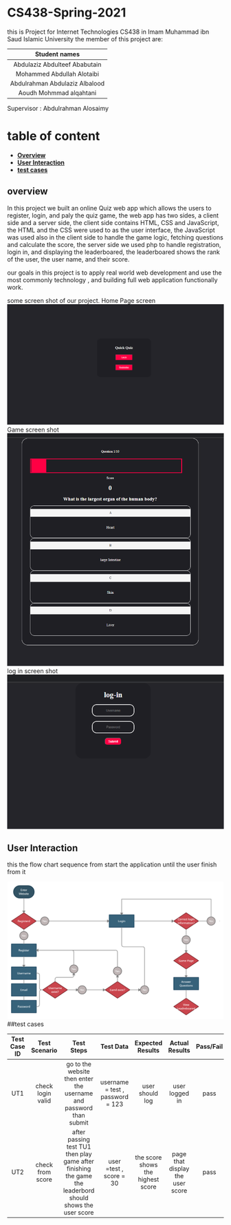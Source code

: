 # CS438-Spring-2021
this is Project for Internet Technologies CS438 in Imam Muhammad ibn Saud Islamic University
the member of this project are: <br> 

|         Student names          |
| :----------------------------: |
| Abdulaziz Abdulteef Ababutain  |
|   Mohammed Abdullah Alotaibi   |
| Abdulrahman Abdulaziz Albalood |
|    Aoudh Mohmmad alqahtani     |

Supervisor : 
Abdulrahman Alosaimy


# table of content
- **[Overview](##overview)**
- **[User Interaction](##User-Interaction)**
- **[test cases](##test-cesses)**



## overview
In this project we built an online Quiz web app which allows the users to register, login, and paly the quiz game, the web app has two sides, a client side and a server side, the client side contains HTML, CSS and JavaScript, the HTML and the CSS were used to as the user interface, the JavaScript was used also in the client side to handle the game logic, fetching questions and calculate the score, the server side we used php to handle registration, login in, and displaying the leaderboared, the leaderboared shows the rank of the user, the user name, and their score.

our goals in this project is to apply real world web development and use the most commonly technology , and building full web application functionally work.

some screen shot of  our project.
Home Page screen
<img src="Photos\HomePage_screanshot.PNG">
Game screen shot 
<img src="Photos\Game_screanshot.PNG">
log in screen shot 
<img src="Photos\LogIn_sreanshot.PNG">

## User Interaction
this the flow chart sequence from start the application until the user finish from it 

<img src="photo/../Photos/FlowChart.png" alt="FlowChart">
##test cases

| Test Case ID |   Test Scenario   |                                                 Test Steps                                                 |            Test Data             |         Expected Results          |          Actual Results          | Pass/Fail |
| :----------: | :---------------: | :--------------------------------------------------------------------------------------------------------: | :------------------------------: | :-------------------------------: | :------------------------------: | :-------: |
|     UT1      | check login valid |                     go to the website then enter the username and password than submit                     | username = test , password = 123 |          user should log          |          user logged in          |   pass    |
|     UT2      | check from score  | after passing test TU1 then play game after finishing the game the leaderbord should shows the  user score |     user =test , score = 30      | the score shows the highest score | page that display the user score |   pass    |